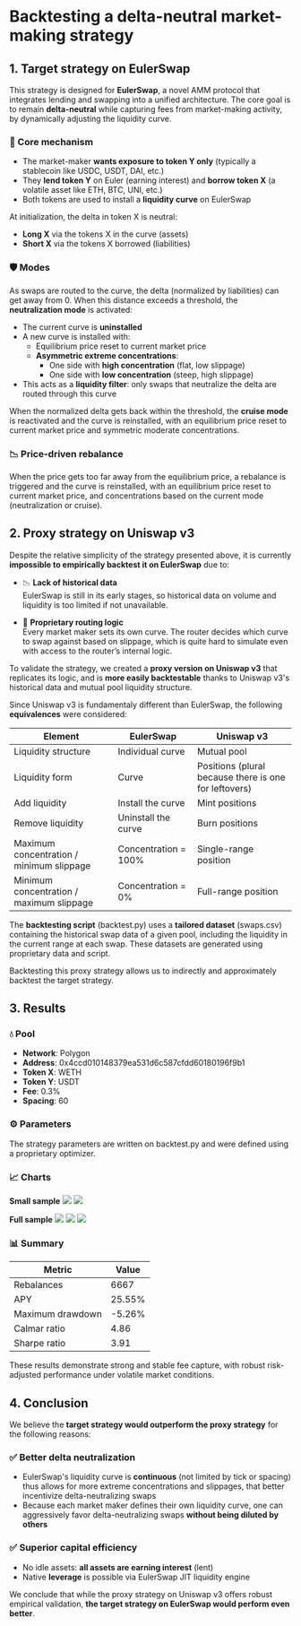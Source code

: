 # Backtesting a delta-neutral market-making strategy

## 1. Target strategy on EulerSwap

This strategy is designed for **EulerSwap**, a novel AMM protocol that integrates lending and swapping into a unified architecture. The core goal is to remain **delta-neutral** while capturing fees from market-making activity, by dynamically adjusting the liquidity curve.

### 🧩 Core mechanism

- The market-maker **wants exposure to token Y only** (typically a stablecoin like USDC, USDT, DAI, etc.)
- They **lend token Y** on Euler (earning interest) and **borrow token X** (a volatile asset like ETH, BTC, UNI, etc.)
- Both tokens are used to install a **liquidity curve** on EulerSwap

At initialization, the delta in token X is neutral:

- **Long X** via the tokens X in the curve (assets) 
- **Short X** via the tokens X borrowed (liabilities)

### 🛡️ Modes

As swaps are routed to the curve, the delta (normalized by liabilities) can get away from 0. When this distance exceeds a threshold, the **neutralization mode** is activated:

- The current curve is **uninstalled**
- A new curve is installed with:
  - Equilibrium price reset to current market price
  - **Asymmetric extreme concentrations**:
    - One side with **high concentration** (flat, low slippage)
    - One side with **low concentration** (steep, high slippage)
- This acts as a **liquidity filter**: only swaps that neutralize the delta are routed through this curve

When the normalized delta gets back within the threshold, the **cruise mode** is reactivated and the curve is reinstalled, with an equilibrium price reset to current market price and symmetric moderate concentrations.

### 📉 Price-driven rebalance

When the price gets too far away from the equilibrium price, a rebalance is triggered and the curve is reinstalled, with an equilibrium price reset to current market price, and concentrations based on the current mode (neutralization or cruise).

## 2. Proxy strategy on Uniswap v3

Despite the relative simplicity of the strategy presented above, it is currently **impossible to empirically backtest it on EulerSwap** due to:

- 📉 **Lack of historical data**  
EulerSwap is still in its early stages, so historical data on volume and liquidity is too limited if not unavailable.

- 🧠 **Proprietary routing logic**  
Every market maker sets its own curve. The router decides which curve to swap against based on slippage, which is quite hard to simulate even with access to the router’s internal logic.

To validate the strategy, we created a **proxy version on Uniswap v3** that replicates its logic, and is **more easily backtestable** thanks to Uniswap v3's historical data and mutual pool liquidity structure.

Since Uniswap v3 is fundamentaly different than EulerSwap, the following **equivalences** were considered:

|Element | EulerSwap           | Uniswap v3        |
|------------------|------------------|--------------|
| Liquidity structure | Individual curve           | Mutual pool       |
| Liquidity form       | Curve       | Positions (plural because there is one for leftovers)   |
| Add liquidity       | Install the curve | Mint positions    |
| Remove liquidity       | Uninstall the curve | Burn positions     |
| Maximum concentration / minimum slippage       | Concentration = 100%   | Single-range position   |
| Minimum concentration / maximum slippage       | Concentration = 0%     | Full-range position       |

The **backtesting script** (backtest.py) uses a **tailored dataset** (swaps.csv) containing the historical swap data of a given pool, including the liquidity in the current range at each swap. These datasets are generated using proprietary data and script.

Backtesting this proxy strategy allows us to indirectly and approximately backtest the target strategy.

## 3. Results

### 💧 Pool

- **Network**: Polygon  
- **Address**: 0x4ccd010148379ea531d6c587cfdd60180196f9b1
- **Token X**: WETH
- **Token Y**: USDT
- **Fee**: 0.3%
- **Spacing**: 60

### ⚙️ Parameters

The strategy parameters are written on backtest.py and were defined using a proprietary optimizer.

### 📈 Charts

**Small sample**
![](./delta_small.png)
![](./positions_small.png)

**Full sample**
![](./value_full.png)
![](./delta_full.png)
![](./health_full.png)

### 📊 Summary

| Metric           | Value        |
|------------------|--------------|
| Rebalances       | 6667         |
| APY              | 25.55%       |
| Maximum drawdown | -5.26%       |
| Calmar ratio     | 4.86         |
| Sharpe ratio     | 3.91         |

These results demonstrate strong and stable fee capture, with robust risk-adjusted performance under volatile market conditions.

## 4. Conclusion

We believe the **target strategy would outperform the proxy strategy** for the following reasons:

### ✅ Better delta neutralization

- EulerSwap's liquidity curve is **continuous** (not limited by tick or spacing) thus allows for more extreme concentrations and slippages, that better incentivize delta-neutralizing swaps
- Because each market maker defines their own liquidity curve, one can aggressively favor delta-neutralizing swaps **without being diluted by others**

### ✅ Superior capital efficiency

- No idle assets: **all assets are earning interest** (lent)
- Native **leverage** is possible via EulerSwap JIT liquidity engine

We conclude that while the proxy strategy on Uniswap v3 offers robust empirical validation, **the target strategy on EulerSwap would perform even better**.
